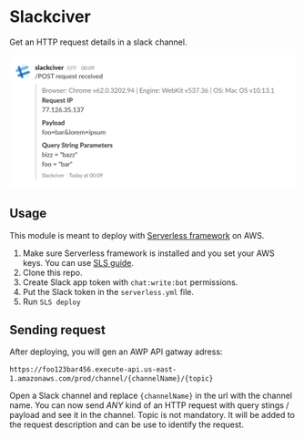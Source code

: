 # Slackciver
Get an HTTP request details in a slack channel.

![slackciver screenshot](slackciver-screenshot.png)

## Usage
This module is meant to deploy with [Serverless framework](https://serverless.com) on AWS.

1. Make sure Serverless framework is installed and you set your AWS keys. You can use [SLS guide](https://serverless.com/framework/docs/providers/aws/guide/quick-start/).
2. Clone this repo.
3. Create Slack app token with `chat:write:bot` permissions.
4. Put the Slack token in the `serverless.yml` file.
5. Run `SLS deploy`

## Sending request
After deploying, you will gen an AWP API gatway adress:

```
https://foo123bar456.execute-api.us-east-1.amazonaws.com/prod/channel/{channelName}/{topic}
```

Open a Slack channel and replace `{channelName}` in the url with the channel name.
You can now send *ANY* kind of an HTTP request with query stings / payload and see it in the channel.
Topic is not mandatory. It will be added to the request description and can be use to identify the request.
